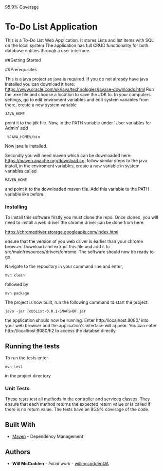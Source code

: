95.9% Coverage

# To-Do List Application

This is a To-Do List Web Application. It stores Lists and list items with SQL on the local system
The application has full CRUD functionality for both database entities through a user interface.

##Getting Started

##Prerequisites 

This is a java project so java is required. If you do not already have java installed you can download it here:
https://www.oracle.com/uk/java/technologies/javase-downloads.html
Run the .exe file and choose a location to save the JDK to. In your computers settings, go to edit enviroment variables and edit system variables from there, create a new system variable 

```
JAVA_HOME 
```

point it to the jdk file. Now, in the PATH variable under 'User variables for Admin' add

```
 %JAVA_HOME%/bin
```

Now java is installed.

Secondly you will need maven which can be downloaded here:
https://maven.apache.org/download.cgi
follow similar steps to the java install, in the enviroment variables, create a new variable in system variables called 

```
MAVEN_HOME 
```

and point it to the downloaded maven file. Add this variable to the PATH variable like before.

### Installing

To install this software firstly you must clone the repo. 
Once cloned, you will need to install a web driver the chrome driver
can be done from here:

https://chromedriver.storage.googleapis.com/index.html

ensure that the version of you web driver is earlier than your chrome browser. Download
and extract this file and add it to src/main/resources/drivers/chrome. The software
should now be ready to go.

Navigate to the repository in your command line and enter,


```
mvn clean
```

followed by 

```
mvn package
```

The project is now built, run the following command to start the project.


```
java -jar ToDoList-0.0.1-SNAPSHOT.jar
```

the application should now be running. Enter http://localhost:8080/ into your web browser
and the application's interface will appear. You can enter http://localhost:8080/h2 to access 
the databse directly.

## Running the tests

To run the tests enter

```
mvn test
```

in the project directory

### Unit Tests 

These tests test all methods in the controller and services classes. They ensure that each method returns the expected
return value or is called if there is no return value. The tests have an 95.9% coverage of the code.

## Built With

* [Maven](https://maven.apache.org/) - Dependency Management

## Authors

* **Will McCudden** - *Initial work* - [willmccuddenQA](https://github.com/willmccuddenQA)
